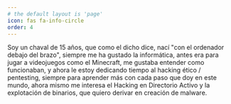 ```yaml
---
# the default layout is 'page'
icon: fas fa-info-circle
order: 4
---
```


Soy un chaval de 15 años, que como el dicho dice, nací "con el ordenador debajo del brazo", siempre me ha gustado la informática, antes era para jugar a videojuegos como el Minecraft, me gustaba entender como funcionaban, y ahora le estoy dedicando tiempo al hacking ético / pentesting, siempre para aprender más con cada paso que doy en este mundo, ahora mismo me interesa el Hacking en Directorio Activo y la explotación de binarios, que quiero derivar en creación de malware. 
